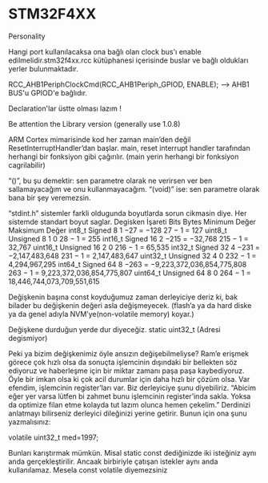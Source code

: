 # STM32F4XX
Personality

Hangi port kullanılacaksa ona bağlı olan clock bus'ı enable edilmelidir.stm32f4xx.rcc kütüphanesi içerisinde buslar ve bağlı oldukları yerler bulunmaktadır.

RCC_AHB1PeriphClockCmd(RCC_AHB1Periph_GPIOD, ENABLE); --> AHB1 BUS'u GPIOD'e bağlıdır.

Declaration'lar üstte olması lazım !

Be attention the Library version (generally use 1.0.8)

ARM Cortex mimarisinde kod her zaman main’den değil ResetInterruptHandler’dan başlar. main, reset interrupt handler tarafından herhangi bir fonksiyon gibi çağırılır. (main yerin herhangi bir fonksiyon cagrilabilir)

“()”, bu şu demektir: sen parametre olarak ne verirsen ver ben sallamayacağım ve onu kullanmayacağım.
“(void)” ise: sen parametre olarak bana bir şey veremezsin.

“stdint.h” sistemler farkli oldugunda boyutlarda sorun cikmasin diye. Her sistemde standart boyut saglar.
Degisken	İşareti	Bits	Bytes	Minimum Değer	Maksimum Değer
int8_t	  Signed	  8	  1	  −27 = −128	27 − 1 = 127
uint8_t	  Unsigned	8	  1	  0	28 − 1 = 255
int16_t	  Signed	  16	2	  −215 = −32,768	215 − 1 = 32,767
uint16_t	Unsigned	16	2	  0	216 − 1 = 65,535
int32_t	  Signed	  32	4	  −231 = −2,147,483,648	231 − 1 = 2,147,483,647
uint32_t	Unsigned	32	4	  0	232 − 1 = 4,294,967,295
int64_t	  Signed	  64	8	  −263 = −9,223,372,036,854,775,808	263 − 1 = 9,223,372,036,854,775,807
uint64_t	Unsigned	64	8	  0	264 − 1 = 18,446,744,073,709,551,615

Değişkenin başına const koyduğumuz zaman derleyiciye deriz ki, bak bilader bu değişkenin değeri asla değişmeyecek. (flash’a ya da hard diske ya da genel adıyla NVM’ye(non-volatile memory) koyar.)

Değişkene durduğun yerde dur diyeceğiz. static uint32_t (Adresi degismiyor)

Peki ya bizim değişkenimiz öyle ansızın değişebilmeliyse? Ram’e erişmek görece çok hızlı olsa da sonuçta işlemcinin dışındaki bir bellekten söz ediyoruz ve haberleşme için bir miktar zamanı paşa paşa kaybediyoruz. Öyle bir imkan olsa ki çok acil durumlar için daha hızlı bir çözüm olsa. Var efendim, işlemcinin register’ları var. Biz derleyiciye şunu diyebiliriz. “Abicim eğer yer varsa lütfen bi zahmet bunu işlemcinin register’inda sakla. Yoksa da optimize filan etme kolayda tut lazım olunca hemen çekelim.” Derdinizi anlatmayı bilirseniz derleyici dileğinizi yerine getirir. Bunun için ona şunu yazmalısınız:

volatile uint32_t med=1997;

Bunları karıştırmak mümkün. Misal static const dediğinizde iki isteğiniz aynı anda gerçekleştirilir. Ancaak birbiriyle çatışan istekler aynı anda kullanılamaz. Mesela const volatile diyemezsiniz 





